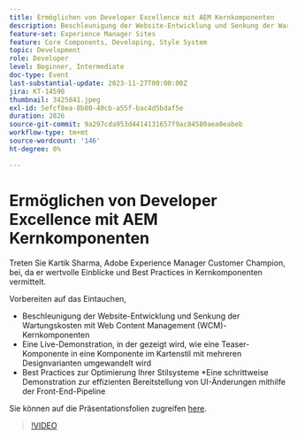 ```yaml
---
title: Ermöglichen von Developer Excellence mit AEM Kernkomponenten
description: Beschleunigung der Website-Entwicklung und Senkung der Wartungskosten mit Web Content Management (WCM)-Kernkomponenten. Eine Live-Demonstration, in der gezeigt wird, wie eine Teaser-Komponente in eine Komponente im Kartenstil mit mehreren Designvarianten umgewandelt wird. Best Practices zur Optimierung Ihrer Stilsysteme. Eine schrittweise Demonstration der Bereitstellung der Benutzeroberfläche wird mithilfe der Frontend-Pipeline effizient geändert.
feature-set: Experience Manager Sites
feature: Core Components, Developing, Style System
topic: Development
role: Developer
level: Beginner, Intermediate
doc-type: Event
last-substantial-update: 2023-11-27T00:00:00Z
jira: KT-14590
thumbnail: 3425841.jpeg
exl-id: 5efcf8ea-8b80-40cb-a55f-bac4d5bdaf5e
duration: 2826
source-git-commit: 9a297cda953d4414131657f9ac84580aea0eabeb
workflow-type: tm+mt
source-wordcount: '146'
ht-degree: 0%

---
```


# Ermöglichen von Developer Excellence mit AEM Kernkomponenten

Treten Sie Kartik Sharma, Adobe Experience Manager Customer Champion, bei, da er wertvolle Einblicke und Best Practices in Kernkomponenten vermittelt.

Vorbereiten auf das Eintauchen,

* Beschleunigung der Website-Entwicklung und Senkung der Wartungskosten mit Web Content Management (WCM)-Kernkomponenten
* Eine Live-Demonstration, in der gezeigt wird, wie eine Teaser-Komponente in eine Komponente im Kartenstil mit mehreren Designvarianten umgewandelt wird
* Best Practices zur Optimierung Ihrer Stilsysteme *Eine schrittweise Demonstration zur effizienten Bereitstellung von UI-Änderungen mithilfe der Front-End-Pipeline

Sie können auf die Präsentationsfolien zugreifen [here](/help/learn-from-your-peers/assets/experience-manager/sept2023/aem-core-components.pdf).

>[!VIDEO](https://video.tv.adobe.com/v/3425841/?learn=on)
